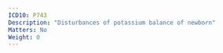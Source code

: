 ```yaml
---
ICD10: P743
Description: "Disturbances of potassium balance of newborn"
Matters: No
Weight: 0
---
```


